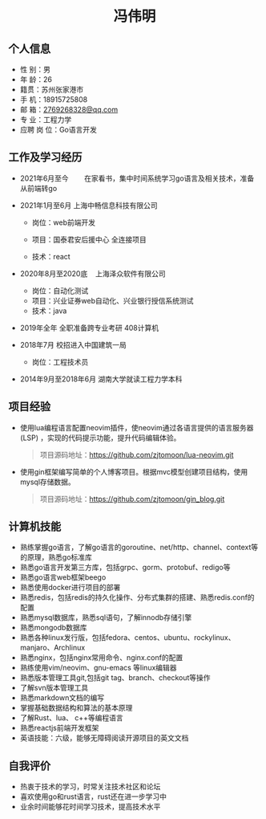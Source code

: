 <center>
     <h1>冯伟明</h1>
 </center>

## 个人信息

* 性 别：男
* 年 龄：26
* 籍贯：苏州张家港市
* 手 机：18915725808
* 邮 箱：2769268328@qq.com
* 专 业：工程力学
* 应聘 岗 位：Go语言开发

## 工作及学习经历

+ 2021年6月至今        在家看书，集中时间系统学习go语言及相关技术，准备从前端转go

+ 2021年1月至6月      上海中畅信息科技有限公司       
  
  + 岗位：web前端开发
  
  + 项目：国泰君安后援中心 全连接项目
  
  + 技术：react

+ 2020年8月至2020底    上海泽众软件有限公司
  
  + 岗位：自动化测试
  + 项目：兴业证券web自动化、兴业银行授信系统测试
  + 技术：java

+ 2019年全年       全职准备跨专业考研    408计算机

+ 2018年7月         校招进入中国建筑一局 
  
  + 岗位：工程技术员

+ 2014年9月至2018年6月  湖南大学就读工程力学本科

## 项目经验

+ 使用lua编程语言配置neovim插件，使neovim通过各语言提供的语言服务器(LSP) ，实现的代码提示功能，提升代码编辑体验。
  
  > 项目源码地址：https://github.com/zjtomoon/lua-neovim.git

+ 使用gin框架编写简单的个人博客项目。根据mvc模型创建项目结构，使用mysql存储数据。
  
  > 项目源码地址：https://github.com/zjtomoon/gin_blog.git

## 计算机技能

* 熟练掌握go语言，了解go语言的goroutine、net/http、channel、context等的原理，熟悉go标准库
* 熟悉go语言开发第三方库，包括grpc、gorm、protobuf、redigo等
* 熟悉go语言web框架beego
* 熟悉使用docker进行项目的部署
* 熟悉redis，包括redis的持久化操作、分布式集群的搭建、熟悉redis.conf的配置
* 熟悉mysql数据库，熟悉sql语句，了解innodb存储引擎
* 熟悉mongodb数据库
* 熟悉各种linux发行版，包括fedora、centos、ubuntu、rockylinux、manjaro、Archlinux
* 熟悉nginx，包括nginx常用命令、nginx.conf的配置
* 熟练使用vim/neovim、gnu-emacs 等linux编辑器
* 熟悉版本管理工具git,包括git tag、branch、checkout等操作
* 了解svn版本管理工具
* 熟悉markdown文档的编写
* 掌握基础数据结构和算法的基本原理
* 了解Rust、lua、 c++等编程语言
* 熟悉reactjs前端开发框架
* 英语技能：六级，能够无障碍阅读开源项目的英文文档

## 自我评价

* 热衷于技术的学习，时常关注技术社区和论坛
* 喜欢使用go和rust语言，rust还在进一步学习中
* 业余时间能够花时间学习技术，提高技术水平


